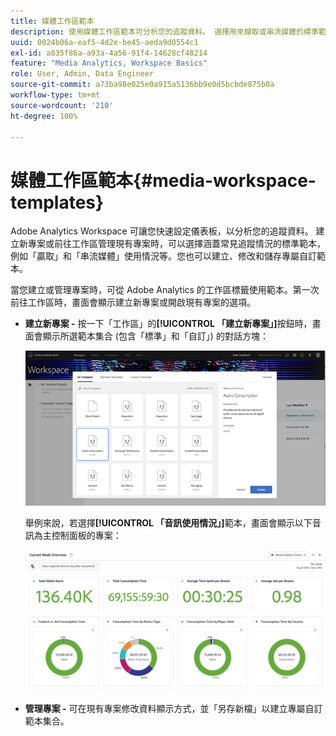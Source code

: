 ```yaml
---
title: 媒體工作區範本
description: 使用媒體工作區範本可分析您的追蹤資料。 選擇用來擷取或串流媒體的標準範本，或建立您的自訂範本。
uuid: 0024b06a-eaf5-4d2e-be45-aeda9d0554c1
exl-id: a835f86a-a93a-4a56-91f4-14628cf48214
feature: "Media Analytics, Workspace Basics"
role: User, Admin, Data Engineer
source-git-commit: a73ba98e025e0a915a5136bb9e0d5bcbde875b0a
workflow-type: tm+mt
source-wordcount: '210'
ht-degree: 100%

---
```


# 媒體工作區範本{#media-workspace-templates}

Adobe Analytics Workspace 可讓您快速設定儀表板，以分析您的追蹤資料。 建立新專案或前往工作區管理現有專案時，可以選擇涵蓋常見追蹤情況的標準範本，例如「贏取」和「串流媒體」使用情況等。您也可以建立、修改和儲存專屬自訂範本。

當您建立或管理專案時，可從 Adobe Analytics 的工作區標籤使用範本。第一次前往工作區時，畫面會顯示建立新專案或開啟現有專案的選項。

* **建立新專案 -** 按一下「工作區」的&#x200B;**[!UICONTROL 「建立新專案」]**&#x200B;按鈕時，畫面會顯示所選範本集合 (包含「標準」和「自訂」) 的對話方塊：

   ![](/help/reporting/assets/all-templates-audio.png)

   舉例來說，若選擇&#x200B;**[!UICONTROL 「音訊使用情況」]**&#x200B;範本，畫面會顯示以下音訊為主控制面板的專案：

   ![](/help/reporting/assets/aa-workspace.png)

* **管理專案 -** 可在現有專案修改資料顯示方式，並「另存新檔」以建立專屬自訂範本集合。
